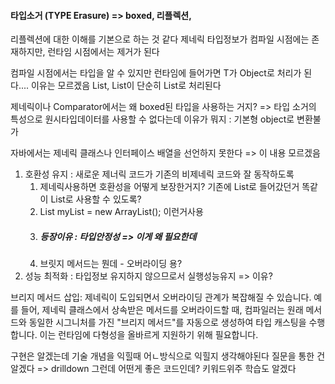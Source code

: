 #### 타입소거 (TYPE Erasure) => boxed, 리플렉션, 
리플렉션에 대한 이해를 기본으로 하는 것 같다 
제네릭 타입정보가 컴파일 시점에는 존재하지만, 런타임 시점에서는 제거가 된다 


컴파일 시점에서는 타입을 알 수 있지만 
런타임에 들어가면 T가 Object로 처리가 된다.... 이유는 모르겠음 
List<Integer>, List<String>이 단순히 List로 처리된다 

제네릭이나 Comparator에서는 왜 boxed된 타입을 사용하는 거지?
=> 타입 소거의 특성으로 원시타입데이터를 사용할 수 없다는데 이유가 뭐지 : 기본형 object로 변환불가

자바에서는 제네릭 클래스나 인터페이스 배열을 선언하지 못한다 => 이 내용 모르겠음 

1. 호환성 유지 : 새로운 제너릭 코드가 기존의 비제네릭 코드와 잘 동작하도록 
   1. 제네릭사용하면 호환성을 어떻게 보장한거지? 기존에 List로 들어갔던거 똑같이 List로 사용할 수 있도록? 
   2. List myList = new ArrayList(); 이런거사용 
   3. ##### 등장이유 : 타입안정성 => 이게 왜 필요한데 
   4. 브릿지 메서드는 뭔데 - 오버라이딩 용? 
2. 성능 최적화 : 타입정보 유지하지 않으므로서 실행성능유지 => 이유? 

브리지 메서드 삽입: 제네릭이 도입되면서 오버라이딩 관계가 복잡해질 수 있습니다. 
예를 들어, 제네릭 클래스에서 상속받은 메서드를 오버라이드할 때, 컴파일러는 원래 메서드와 동일한 시그니처를 가진 "브리지 메서드"를 자동으로 생성하여 타입 캐스팅을 수행합니다. 
이는 런타임에 다형성을 올바르게 지원하기 위해 필요합니다.


구현은 알겠는데 기술 개념을 익힐때 어ㄴ방식으로 익힐지 생각해야된다 
질문을 통한 건 알겠다 => drilldown 그런데 어떤게 좋은 코드인데?
키워드위주 학습도 알겠다 